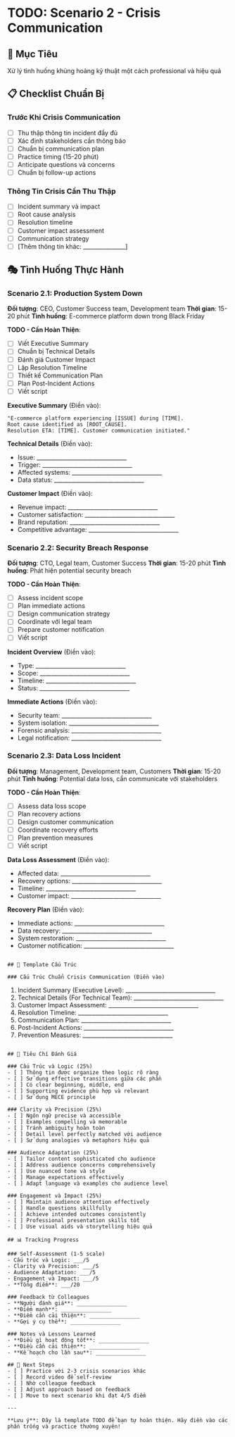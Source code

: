 # TODO: Scenario 2 - Crisis Communication

## 🎯 Mục Tiêu
Xử lý tình huống khủng hoảng kỹ thuật một cách professional và hiệu quả

## 📋 Checklist Chuẩn Bị

### Trước Khi Crisis Communication
- [ ] Thu thập thông tin incident đầy đủ
- [ ] Xác định stakeholders cần thông báo
- [ ] Chuẩn bị communication plan
- [ ] Practice timing (15-20 phút)
- [ ] Anticipate questions và concerns
- [ ] Chuẩn bị follow-up actions

### Thông Tin Crisis Cần Thu Thập
- [ ] Incident summary và impact
- [ ] Root cause analysis
- [ ] Resolution timeline
- [ ] Customer impact assessment
- [ ] Communication strategy
- [ ] [Thêm thông tin khác: _______________]

## 🎭 Tình Huống Thực Hành

### Scenario 2.1: Production System Down
**Đối tượng**: CEO, Customer Success team, Development team
**Thời gian**: 15-20 phút
**Tình huống**: E-commerce platform down trong Black Friday

**TODO - Cần Hoàn Thiện**:
- [ ] Viết Executive Summary
- [ ] Chuẩn bị Technical Details
- [ ] Đánh giá Customer Impact
- [ ] Lập Resolution Timeline
- [ ] Thiết kế Communication Plan
- [ ] Plan Post-Incident Actions
- [ ] Viết script

**Executive Summary** (Điền vào):
```
"E-commerce platform experiencing [ISSUE] during [TIME]. 
Root cause identified as [ROOT_CAUSE]. 
Resolution ETA: [TIME]. Customer communication initiated."
```

**Technical Details** (Điền vào):
- Issue: ________________________________
- Trigger: ________________________________
- Affected systems: ________________________________
- Data status: ________________________________

**Customer Impact** (Điền vào):
- Revenue impact: ________________________________
- Customer satisfaction: ________________________________
- Brand reputation: ________________________________
- Competitive advantage: ________________________________

### Scenario 2.2: Security Breach Response
**Đối tượng**: CTO, Legal team, Customer Success
**Thời gian**: 15-20 phút
**Tình huống**: Phát hiện potential security breach

**TODO - Cần Hoàn Thiện**:
- [ ] Assess incident scope
- [ ] Plan immediate actions
- [ ] Design communication strategy
- [ ] Coordinate với legal team
- [ ] Prepare customer notification
- [ ] Viết script

**Incident Overview** (Điền vào):
- Type: ________________________________
- Scope: ________________________________
- Timeline: ________________________________
- Status: ________________________________

**Immediate Actions** (Điền vào):
- Security team: ________________________________
- System isolation: ________________________________
- Forensic analysis: ________________________________
- Legal notification: ________________________________

### Scenario 2.3: Data Loss Incident
**Đối tượng**: Management, Development team, Customers
**Thời gian**: 15-20 phút
**Tình huống**: Potential data loss, cần communicate với stakeholders

**TODO - Cần Hoàn Thiện**:
- [ ] Assess data loss scope
- [ ] Plan recovery actions
- [ ] Design customer communication
- [ ] Coordinate recovery efforts
- [ ] Plan prevention measures
- [ ] Viết script

**Data Loss Assessment** (Điền vào):
- Affected data: ________________________________
- Recovery options: ________________________________
- Timeline: ________________________________
- Customer impact: ________________________________

**Recovery Plan** (Điền vào):
- Immediate actions: ________________________________
- Data recovery: ________________________________
- System restoration: ________________________________
- Customer notification: ________________________________
```

## 📝 Template Cấu Trúc

### Cấu Trúc Chuẩn Crisis Communication (Điền vào)
```
1. Incident Summary (Executive Level): ________________________________
2. Technical Details (For Technical Team): ________________________________
3. Customer Impact Assessment: ________________________________
4. Resolution Timeline: ________________________________
5. Communication Plan: ________________________________
6. Post-Incident Actions: ________________________________
7. Prevention Measures: ________________________________
```

## 🎯 Tiêu Chí Đánh Giá

### Cấu Trúc và Logic (25%)
- [ ] Thông tin được organize theo logic rõ ràng
- [ ] Sử dụng effective transitions giữa các phần
- [ ] Có clear beginning, middle, end
- [ ] Supporting evidence phù hợp và relevant
- [ ] Sử dụng MECE principle

### Clarity và Precision (25%)
- [ ] Ngôn ngữ precise và accessible
- [ ] Examples compelling và memorable
- [ ] Tránh ambiguity hoàn toàn
- [ ] Detail level perfectly matched với audience
- [ ] Sử dụng analogies và metaphors hiệu quả

### Audience Adaptation (25%)
- [ ] Tailor content sophisticated cho audience
- [ ] Address audience concerns comprehensively
- [ ] Use nuanced tone và style
- [ ] Manage expectations effectively
- [ ] Adapt language và examples cho audience level

### Engagement và Impact (25%)
- [ ] Maintain audience attention effectively
- [ ] Handle questions skillfully
- [ ] Achieve intended outcomes consistently
- [ ] Professional presentation skills tốt
- [ ] Use visual aids và storytelling hiệu quả

## 📊 Tracking Progress

### Self-Assessment (1-5 scale)
- Cấu trúc và Logic: ___/5
- Clarity và Precision: ___/5
- Audience Adaptation: ___/5
- Engagement và Impact: ___/5
- **Tổng điểm**: ___/20

### Feedback từ Colleagues
- **Người đánh giá**: ________________
- **Điểm mạnh**: ________________
- **Điểm cần cải thiện**: ________________
- **Gợi ý cụ thể**: ________________

### Notes và Lessons Learned
- **Điều gì hoạt động tốt**: ________________
- **Điều cần cải thiện**: ________________
- **Kế hoạch cho lần sau**: ________________

## 🚀 Next Steps
- [ ] Practice với 2-3 crisis scenarios khác
- [ ] Record video để self-review
- [ ] Nhờ colleague feedback
- [ ] Adjust approach based on feedback
- [ ] Move to next scenario khi đạt 4/5 điểm

---

**Lưu ý**: Đây là template TODO để bạn tự hoàn thiện. Hãy điền vào các phần trống và practice thường xuyên!
